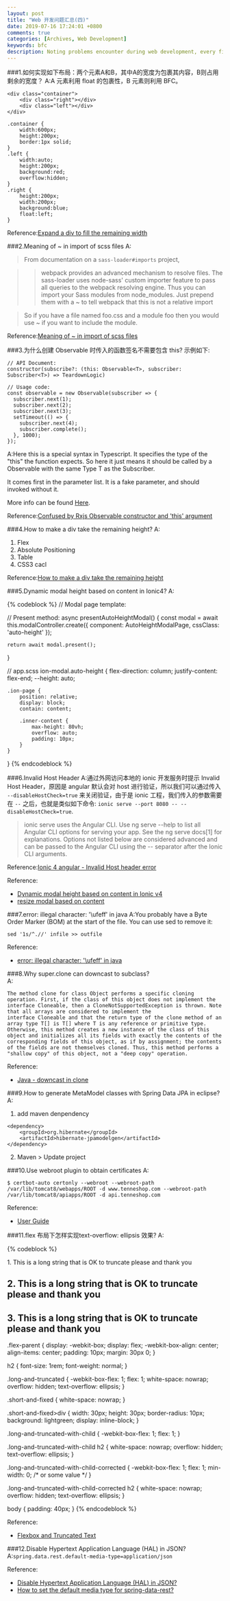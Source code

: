 ```yaml
---
layout: post
title: "Web 开发问题汇总(四)"
date: 2019-07-16 17:24:01 +0800
comments: true
categories: [Archives, Web Development]
keywords: bfc
description: Noting problems encounter during web development, every fifteen problem produce a blog, this is the fourth.
---
```


###1.如何实现如下布局：两个元素A和B，其中A的宽度为包裹其内容，B则占用剩余的宽度？
A:A 元素利用 float 的包裹性，B 元素则利用 BFC。

```
<div class="container">
    <div class="right"></div>
    <div class="left"></div>
</div>

.container {
    width:600px;
    height:200px;
    border:1px solid;
}
.left {
    width:auto;
    height:200px;
    background:red;
    overflow:hidden;
}
.right {
    height:200px;
    width:200px;
    background:blue;
    float:left;
}
```

Reference:[Expand a div to fill the remaining width](https://stackoverflow.com/questions/1260122/expand-a-div-to-fill-the-remaining-width)  

###2.Meaning of ~ in import of scss files
A:

> From documentation on a `sass-loader#imports` project,  

> > webpack provides an advanced mechanism to resolve files. The sass-loader uses node-sass' custom importer feature to pass all queries to the webpack resolving engine. Thus you can import your Sass modules from node_modules. Just prepend them with a ~ to tell webpack that this is not a relative import  

> So if you have a file named foo.css and a module foo then you would use ~ if you want to include the module.

Reference:[Meaning of ~ in import of scss files](https://stackoverflow.com/questions/38880187/meaning-of-in-import-of-scss-files)  

<!--more-->

###3.为什么创建 Observable 时传入的函数签名不需要包含 this? 示例如下:

```
// API Document:
constructor(subscribe?: (this: Observable<T>, subscriber: Subscriber<T>) => TeardownLogic)

// Usage code:
const observable = new Observable(subscriber => {
  subscriber.next(1);
  subscriber.next(2);
  subscriber.next(3);
  setTimeout(() => {
    subscriber.next(4);
    subscriber.complete();
  }, 1000);
});
```

A:Here this is a special syntax in Typescript. It specifies the type of the "this" the function expects. So here it just means it should be called by a Observable with the same Type T as the Subscriber.  

It comes first in the parameter list. It is a fake parameter, and should invoked without it.  

More info can be found [Here](https://github.com/Microsoft/TypeScript/wiki/What's-new-in-TypeScript#specifying-the-type-of-this-for-functions).  

Reference:[Confused by Rxjs Observable constructor and 'this' argument](https://stackoverflow.com/questions/54886652/confused-by-rxjs-observable-constructor-and-this-argument)  

###4.How to make a div take the remaining height?
A:

1. Flex
2. Absolute Positioning
3. Table
4. CSS3 cacl

Reference:[How to make a div take the remaining height](https://www.whitebyte.info/programming/css/how-to-make-a-div-take-the-remaining-height)  

###5.Dynamic modal height based on content in Ionic4?
A:

{% codeblock %}
// Modal page template:
<div class="inner-content">
	<!-- Construct your view hierarchy here-->
</div>

// Present method:
async presentAutoHeightModal() {
	const modal = await this.modalController.create({
      component: AutoHeightModalPage,
      cssClass: 'auto-height'
    });

    return await modal.present();
}

// app.scss
ion-modal.auto-height {
    flex-direction: column;
    justify-content: flex-end;
    --height: auto;
    
    .ion-page {
        position: relative;
        display: block;
        contain: content;

        .inner-content {
            max-height: 80vh;
            overflow: auto;
            padding: 10px;
        }
    }
}
{% endcodeblock %}

###6.Invalid Host Header
A:通过外网访问本地的 ionic 开发服务时提示 Invalid Host Header，原因是 angular 默认会对 host 进行验证，所以我们可以通过传入 `--disableHostCheck=true` 来关闭验证，由于是 ionic 工程，我们传入的参数需要在 `--` 之后，也就是类似如下命令: `ionic serve --port 8080 -- --disableHostCheck=true`.

> ionic serve uses the Angular CLI. Use ng serve --help to list all Angular CLI options for serving your app. See the ng serve docs[1] for explanations. Options not listed below are considered advanced and can be passed to the Angular CLI using the -- separator after the Ionic CLI arguments.

Reference:[Ionic 4 angular - Invalid Host header error](https://community.c9.io/t/ionic-4-angular-invalid-host-header-error/25526)  

Reference:  

* [Dynamic modal height based on content in Ionic v4](https://forum.ionicframework.com/t/dynamic-modal-height-based-on-content-in-ionic-v4/139595)  
* [resize modal based on content](https://github.com/ionic-team/ionic/issues/16852)  

###7.error: illegal character: '\ufeff' in java
A:You probably have a Byte Order Marker (BOM) at the start of the file. You can use sed to remove it:  

```
sed '1s/^.//' infile >> outfile
```

Reference:  

* [error: illegal character: '\ufeff' in java](https://stackoverflow.com/questions/45697794/error-illegal-character-ufeff-in-java/45698146)  

###8.Why super.clone can downcast to subclass?  
A:

```
The method clone for class Object performs a specific cloning operation. First, if the class of this object does not implement the interface Cloneable, then a CloneNotSupportedException is thrown. Note that all arrays are considered to implement the interface Cloneable and that the return type of the clone method of an array type T[] is T[] where T is any reference or primitive type. Otherwise, this method creates a new instance of the class of this object and initializes all its fields with exactly the contents of the corresponding fields of this object, as if by assignment; the contents of the fields are not themselves cloned. Thus, this method performs a "shallow copy" of this object, not a "deep copy" operation.
```

Reference:  

* [Java - downcast in clone](https://stackoverflow.com/questions/19047248/java-downcast-in-clone)  

###9.How to generate MetaModel classes with Spring Data JPA in eclipse?
A: 

1. add maven denpendency  

```
<dependency>
	<groupId>org.hibernate</groupId>
	<artifactId>hibernate-jpamodelgen</artifactId>
</dependency>
```

2. Maven > Update project

###10.Use webroot plugin to obtain certificates
A:

```
$ certbot-auto certonly --webroot --webroot-path /var/lib/tomcat8/webapps/ROOT -d www.tenneshop.com --webroot-path /var/lib/tomcat8/apiapps/ROOT -d api.tenneshop.com
```

Reference:  
* [User Guide](https://certbot.eff.org/docs/using.html?highlight=webroot%20path#webroot)  

###11.flex 布局下怎样实现text-overflow: ellipsis 效果?
A:

{% codeblock %}
<div class="flex-parent">

   <div class="flex-child long-and-truncated">
       1. This is a long string that is OK to truncate please and thank you
   </div>

   <div class="flex-child short-and-fixed">
       <div></div>
       <div></div>
       <div></div>
   </div>

</div>

<div class="flex-parent has-child">

   <div class="flex-child long-and-truncated-with-child">
       <h2>2. This is a long string that is OK to truncate please and thank you</h2>
   </div>

   <div class="flex-child short-and-fixed">
       <div></div>
       <div></div>
       <div></div>
   </div>

</div>

<div class="flex-parent has-child">

   <div class="flex-child long-and-truncated-with-child-corrected">
       <h2>3. This is a long string that is OK to truncate please and thank you</h2>
   </div>

   <div class="flex-child short-and-fixed">
       <div></div>
       <div></div>
       <div></div>
   </div>

</div>

.flex-parent {
  display: -webkit-box;
  display: flex;
  -webkit-box-align: center;
  align-items: center;
  padding: 10px;
  margin: 30px 0;
}
   
h2 {
  font-size: 1rem;
  font-weight: normal;
}
   
.long-and-truncated {
  -webkit-box-flex: 1;
  flex: 1;
  white-space: nowrap;
  overflow: hidden;
  text-overflow: ellipsis;
}
   
.short-and-fixed {
  white-space: nowrap;
}
   
.short-and-fixed>div {
  width: 30px;
  height: 30px;
  border-radius: 10px;
  background: lightgreen;
  display: inline-block;
}
   
.long-and-truncated-with-child {
  -webkit-box-flex: 1;
  flex: 1;
}
   
.long-and-truncated-with-child h2 {
  white-space: nowrap;
  overflow: hidden;
  text-overflow: ellipsis;
}
   
.long-and-truncated-with-child-corrected {
  -webkit-box-flex: 1;
  flex: 1;
  min-width: 0;
  /* or some value */
}
   
.long-and-truncated-with-child-corrected h2 {
  white-space: nowrap;
  overflow: hidden;
  text-overflow: ellipsis;
}
   
body {
  padding: 40px;
}
{% endcodeblock %}

Reference:  

* [Flexbox and Truncated Text](https://css-tricks.com/flexbox-truncated-text/)  

###12.Disable Hypertext Application Language (HAL) in JSON?
A:`spring.data.rest.default-media-type=application/json`

Reference:  

* [Disable Hypertext Application Language (HAL) in JSON?](https://stackoverflow.com/questions/23264044/disable-hypertext-application-language-hal-in-json)  
* [How to set the default media type for spring-data-rest?](https://stackoverflow.com/questions/35205524/how-to-set-the-default-media-type-for-spring-data-rest)  


